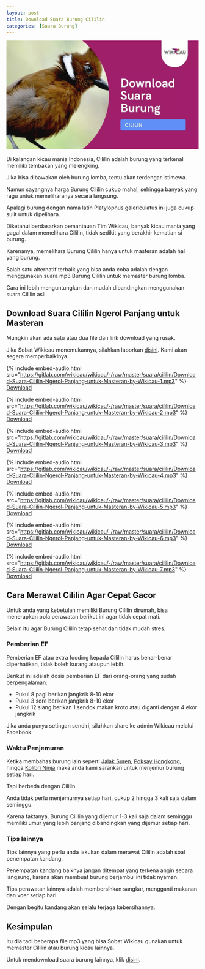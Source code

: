 ```yaml
---
layout: post
title: Download Suara Burung Cililin
categories: [Suara Burung]
---
```


![](/images/suara-cililin.webp)

Di kalangan kicau mania Indonesia, Cililin adalah burung yang terkenal memiliki tembakan yang melengking.

Jika bisa dibawakan oleh burung lomba, tentu akan terdengar istimewa.

Namun sayangnya harga Burung Cililin cukup mahal, sehingga banyak yang ragu untuk memeliharanya secara langsung.

Apalagi burung dengan nama latin Platylophus galericulatus ini juga cukup sulit untuk dipelihara.

Diketahui berdasarkan pemantauan Tim Wikicau, banyak kicau mania yang gagal dalam memelihara Cililin, tidak sedikit yang berakhir kematian si burung.

Karenanya, memelihara Burung Cililin hanya untuk masteran adalah hal yang burung.

Salah satu alternatif terbaik yang bisa anda coba adalah dengan menggunakan suara mp3 Burung Cililin untuk memaster burung lomba.

Cara ini lebih menguntungkan dan mudah dibandingkan menggunakan suara Cililin asli.

## Download Suara Cililin Ngerol Panjang untuk Masteran

Mungkin akan ada satu atau dua file dan link download yang rusak.

Jika Sobat Wikicau menemukannya, silahkan laporkan [disini](https://www.facebook.com/wikicau/). Kami akan segera memperbaikinya.

{% include embed-audio.html src="https://gitlab.com/wikicau/wikicau/-/raw/master/suara/cililin/Download-Suara-Cililin-Ngerol-Panjang-untuk-Masteran-by-Wikicau-1.mp3" %}
[Download](https://bit.ly/2NbIPNE)

{% include embed-audio.html src="https://gitlab.com/wikicau/wikicau/-/raw/master/suara/cililin/Download-Suara-Cililin-Ngerol-Panjang-untuk-Masteran-by-Wikicau-2.mp3" %}
[Download](https://bit.ly/31PWkpB)

{% include embed-audio.html src="https://gitlab.com/wikicau/wikicau/-/raw/master/suara/cililin/Download-Suara-Cililin-Ngerol-Panjang-untuk-Masteran-by-Wikicau-3.mp3" %}
[Download](https://bit.ly/2WYrWFU)

{% include embed-audio.html src="https://gitlab.com/wikicau/wikicau/-/raw/master/suara/cililin/Download-Suara-Cililin-Ngerol-Panjang-untuk-Masteran-by-Wikicau-4.mp3" %}
[Download](https://bit.ly/2WX20dZ)

{% include embed-audio.html src="https://gitlab.com/wikicau/wikicau/-/raw/master/suara/cililin/Download-Suara-Cililin-Ngerol-Panjang-untuk-Masteran-by-Wikicau-5.mp3" %}
[Download](https://bit.ly/2ZDmp9s)

{% include embed-audio.html src="https://gitlab.com/wikicau/wikicau/-/raw/master/suara/cililin/Download-Suara-Cililin-Ngerol-Panjang-untuk-Masteran-by-Wikicau-6.mp3" %}
[Download](https://bit.ly/2N4CLXo)

{% include embed-audio.html src="https://gitlab.com/wikicau/wikicau/-/raw/master/suara/cililin/Download-Suara-Cililin-Ngerol-Panjang-untuk-Masteran-by-Wikicau-7.mp3" %}
[Download](https://bit.ly/2x7w5ga)

## Cara Merawat Cililin Agar Cepat Gacor

Untuk anda yang kebetulan memiliki Burung Cililin dirumah, bisa menerapkan pola perawatan berikut ini agar tidak cepat mati.

Selain itu agar Burung Cililin tetap sehat dan tidak mudah stres.

### Pemberian EF

Pemberian EF atau extra fooding kepada Cililin harus benar-benar diperhatikan, tidak boleh kurang ataupun lebih.

Berikut ini adalah dosis pemberian EF dari orang-orang yang sudah berpengalaman:

- Pukul 8 pagi berikan jangkrik 8-10 ekor
- Pukul 3 sore berikan jangkrik 8-10 ekor
- Pukul 12 siang berikan 1 sendok makan kroto atau diganti dengan 4 ekor jangkrik

Jika anda punya setingan sendiri, silahkan share ke admin Wikicau melalui Facebook.

### Waktu Penjemuran

Ketika membahas burung lain seperti [Jalak Suren](https://wikicau.com/suara-burung-jalak-suren/), [Poksay Hongkong](https://wikicau.com/suara-poksay-hongkong/), hingga [Kolibri Ninja](https://wikicau.com/suara-burung-kolibri-ninja/) maka anda kami sarankan untuk menjemur burung setiap hari.

Tapi berbeda dengan Cililin.

Anda tidak perlu menjemurnya setiap hari, cukup 2 hingga 3 kali saja dalam seminggu.

Karena faktanya, Burung Cililin yang dijemur 1-3 kali saja dalam seminggu memiliki umur yang lebih panjang dibandingkan yang dijemur setiap hari.

### Tips lainnya

Tips lainnya yang perlu anda lakukan dalam merawat Cililin adalah soal penempatan kandang.

Penempatan kandang baiknya jangan ditempat yang terkena angin secara langsung, karena akan membuat burung berjambul ini tidak nyaman.

Tips perawatan lainnya adalah membersihkan sangkar, mengganti makanan dan voer setiap hari.

Dengan begitu kandang akan selalu terjaga kebersihannya.

## Kesimpulan

Itu dia tadi beberapa file mp3 yang bisa Sobat Wikicau gunakan untuk memaster Cililin atau burung kicau lainnya.

Untuk mendownload suara burung lainnya, klik [disini](https://wikicau.com/tag/suara-burung/).
